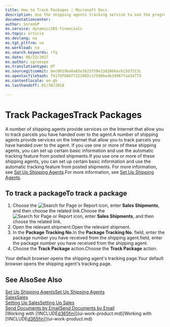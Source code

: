 ```yaml
---
title: How to Track Packages | Microsoft Docs
description: Use the shipping agents tracking service to see the progress of a delivery.
documentationcenter: 
author: SorenGP
ms.service: dynamics365-financials
ms.topic: article
ms.devlang: na
ms.tgt_pltfrm: na
ms.workload: na
ms.search.keywords: rfq
ms.date: 08/23/2017
ms.author: sgroespe
ms.translationtype: HT
ms.sourcegitcommit: bec0619be0a65e3625759e13d2866ac615d7513c
ms.openlocfilehash: f417dfb86ff223902c175d6be4b3d967faa3d773
ms.contentlocale: en-gb
ms.lasthandoff: 01/30/2018

---
```

# <a name="track-packages"></a><span data-ttu-id="feade-103">Track Packages</span><span class="sxs-lookup"><span data-stu-id="feade-103">Track Packages</span></span>
<span data-ttu-id="feade-104">A number of shipping agents provide services on the Internet that allow you to track parcels you have handed over to the agent.</span><span class="sxs-lookup"><span data-stu-id="feade-104">A number of shipping agents provide services on the Internet that allow you to track parcels you have handed over to the agent.</span></span> <span data-ttu-id="feade-105">If you use one or more of these shipping agents, you can set up certain basic information and use the automatic tracking feature from posted shipments.</span><span class="sxs-lookup"><span data-stu-id="feade-105">If you use one or more of these shipping agents, you can set up certain basic information and use the automatic tracking feature from posted shipments.</span></span> <span data-ttu-id="feade-106">For more information, see [Set Up Shipping Agents](sales-how-to-set-up-shipping-agents.md).</span><span class="sxs-lookup"><span data-stu-id="feade-106">For more information, see [Set Up Shipping Agents](sales-how-to-set-up-shipping-agents.md).</span></span>

## <a name="to-track-a-package"></a><span data-ttu-id="feade-107">To track a package</span><span class="sxs-lookup"><span data-stu-id="feade-107">To track a package</span></span>
1. <span data-ttu-id="feade-108">Choose the ![Search for Page or Report](media/ui-search/search_small.png "Search for Page or Report icon") icon, enter **Sales Shipments**, and then choose the related link.</span><span class="sxs-lookup"><span data-stu-id="feade-108">Choose the ![Search for Page or Report](media/ui-search/search_small.png "Search for Page or Report icon") icon, enter **Sales Shipments**, and then choose the related link.</span></span>
2. <span data-ttu-id="feade-109">Open the relevant shipment.</span><span class="sxs-lookup"><span data-stu-id="feade-109">Open the relevant shipment.</span></span>
3. <span data-ttu-id="feade-110">In the **Package Tracking No.**</span><span class="sxs-lookup"><span data-stu-id="feade-110">In the **Package Tracking No.**</span></span> <span data-ttu-id="feade-111">field, enter the package number you have received from the shipping agent.</span><span class="sxs-lookup"><span data-stu-id="feade-111">field, enter the package number you have received from the shipping agent.</span></span>
4. <span data-ttu-id="feade-112">Choose the **Track Package** action.</span><span class="sxs-lookup"><span data-stu-id="feade-112">Choose the **Track Package** action.</span></span>

<span data-ttu-id="feade-113">Your default browser opens the shipping agent's tracking page.</span><span class="sxs-lookup"><span data-stu-id="feade-113">Your default browser opens the shipping agent's tracking page.</span></span>

## <a name="see-also"></a><span data-ttu-id="feade-114">See Also</span><span class="sxs-lookup"><span data-stu-id="feade-114">See Also</span></span>
[<span data-ttu-id="feade-115">Set Up Shipping Agents</span><span class="sxs-lookup"><span data-stu-id="feade-115">Set Up Shipping Agents</span></span>](sales-how-to-set-up-shipping-agents.md)  
[<span data-ttu-id="feade-116">Sales</span><span class="sxs-lookup"><span data-stu-id="feade-116">Sales</span></span>](sales-manage-sales.md)  
[<span data-ttu-id="feade-117">Setting Up Sales</span><span class="sxs-lookup"><span data-stu-id="feade-117">Setting Up Sales</span></span>](sales-setup-sales.md)  
[<span data-ttu-id="feade-118">Send Documents by Email</span><span class="sxs-lookup"><span data-stu-id="feade-118">Send Documents by Email</span></span>](ui-how-send-documents-email.md)  
<span data-ttu-id="feade-119">[Working with [!INCLUDE[d365fin](includes/d365fin_md.md)]](ui-work-product.md)</span><span class="sxs-lookup"><span data-stu-id="feade-119">[Working with [!INCLUDE[d365fin](includes/d365fin_md.md)]](ui-work-product.md)</span></span>

